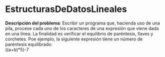 # EstructurasDeDatosLineales
**Descripción del problema**: Escribir un programa que, hacienda uso de una pila, procese cada uno de los caracteres de una expresión que viene dada en una línea. La finalidad es verificar el equilibrio de paréntesis, llaves y corchetes. Poe ejemplo, la siguiente expresión tiene un número de paréntesis equilibrado:  
((a+b)*5)-7

